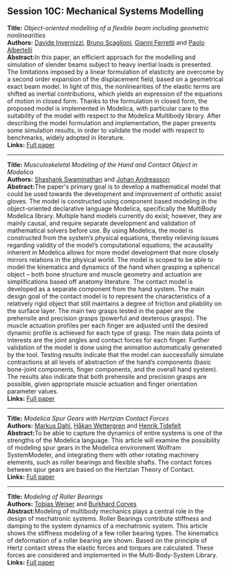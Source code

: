 <h2>Session 10C: Mechanical Systems Modelling</h2>
<p>
<b>Title:</b> <i> Object-oriented modelling of a flexible beam including geometric nonlinearities </i> <br />
<b>Authors:</b> <a href="../authors/author_120.html">Davide Invernizzi</a>, <a href="../authors/author_237.html">Bruno Scaglioni</a>, <a href="../authors/author_70.html">Gianni Ferretti</a> and <a href="../authors/author_3.html">Paolo Albertelli</a><br />
<b>Abstract:</b>In this paper, an efficient approach for the modelling and simulation of slender beams subject to heavy inertial loads is presented. The limitations imposed by a linear formulation of elasticity are overcome by a second order expansion of the displacement field, based on a geometrical exact beam model. In light of this, the nonlinearities of the elastic terms are shifted as inertial contributions, which yields an expression of the equations of motion in closed form. Thanks to the formulation in closed form, the proposed model is implemented in Modelica, with particular care to the suitability of the model with respect to the Modelica Multibody library.
After describing the model formulation and implementation, the paper presents some simulation results, in order to validate the model with respect to benchmarks, widely adopted in literature.<br />
<b>Links:</b> <a href="../submissions/ecp17132735_InvernizziScaglioniFerrettiAlbertelli.pdf">Full paper</a></p>
<hr />
<p>
<b>Title:</b> <i> Musculoskeletal Modeling of the Hand and Contact Object in Modelica </i> <br />
<b>Authors:</b> <a href="../authors/author_262.html">Shashank Swaminathan</a> and <a href="../authors/author_6.html">Johan Andreasson</a><br />
<b>Abstract:</b>The paper's primary goal is to develop a mathematical
model that could be used towards the development and
improvement of orthotic assist gloves. The model is
constructed using component based modeling in the
object-oriented declarative language Modelica,
specifically the MultiBody Modelica library. Multiple
hand models currently do exist; however, they are
mainly causal, and require separate development and
validation of mathematical solvers before use. By using
Modelica, the model is constructed from the system’s
physical equations, thereby relieving issues regarding
validity of the model’s computational equations; the
acausality inherent in Modelica allows for more model
development that more closely mirrors relations in the
physical world. The model is scoped to be able to model
the kinematics and dynamics of the hand when grasping
a spherical object – both bone structure and muscle
geometry and actuation are simplifications based off
anatomy literature. The contact model is developed as a
separate component from the hand system. The main
design goal of the contact model is to represent the
characteristics of a relatively rigid object that still
maintains a degree of friction and pliability on the
surface layer.
The main two grasps tested in the paper are the
prehensile and precision grasps (powerful and dexterous
grasps). The muscle actuation profiles per each finger
are adjusted until the desired dynamic profile is
achieved for each type of grasp. The main data points of
interests are the joint angles and contact forces for each
finger. Further validation of the model is done using the
animation automatically generated by the tool. Testing
results indicate that the model can successfully simulate
contractions at all levels of abstraction of the hand’s
components (basic bone-joint components, finger
components, and the overall hand system). The results
also indicate that both prehensile and precision grasps
are possible, given appropriate muscle actuation and
finger orientation parameter values.<br />
<b>Links:</b> <a href="../submissions/ecp17132745_SwaminathanAndreasson.pdf">Full paper</a></p>
<hr />
<p>
<b>Title:</b> <i> Modelica Spur Gears with Hertzian Contact Forces </i> <br />
<b>Authors:</b> <a href="../authors/author_53.html">Markus Dahl</a>, <a href="../authors/author_299.html">Håkan Wettergren</a> and <a href="../authors/author_274.html">Henrik Tidefelt</a><br />
<b>Abstract:</b>To be able to capture the dynamics of entire systems is one of the strengths of the Modelica language. This article will examine the possibility of modeling spur gears in the Modelica environment Wolfram SystemModeler, and integrating them with other rotating machinery elements, such as roller bearings and flexible shafts. The contact forces between spur gears are based on the Hertzian Theory of Contact.<br />
<b>Links:</b> <a href="../submissions/ecp17132755_DahlWettergrenTidefelt.pdf">Full paper</a></p>
<hr />
<p>
<b>Title:</b> <i> Modeling of Roller Bearings </i> <br />
<b>Authors:</b> <a href="../authors/author_296.html">Tobias Weiser</a> and <a href="../authors/author_49.html">Burkhard Corves</a><br />
<b>Abstract:</b>Modeling of multibody mechanics plays a central role in
the design of mechatronic systems. Roller Bearings contribute
stiffness and damping to the system dynamics of
a mechatronic system. This article shows the stiffness
modeling of a few roller bearing types. The kinematics
of deformation of a roller bearing are shown. Based on
the principle of Hertz contact stress the elastic forces and
torques are calculated. These forces are considered and
implemented in the Multi-Body-System Library.<br />
<b>Links:</b> <a href="../submissions/ecp17132765_WeiserCorves.pdf">Full paper</a></p>